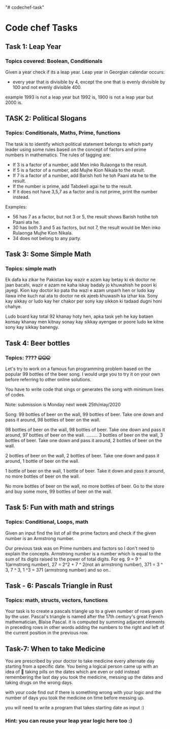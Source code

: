
"# codechef-task" 
# Code chef Tasks

## Task 1: Leap Year

### Topics covered: Boolean, Conditionals

Given a year check if its a leap year. Leap year in Georgian calendar occurs: 

- every year that is divisible by 4, except the one that is evenly divisible by 100 and not evenly divisible 400.

example 1993 is not a leap year but 1992 is, 1900 is not a leap year but 2000 is.








## TASK 2: Political Slogans

### Topics: Conditionals, Maths, Prime, functions

The task is to identify which political statement belongs to which party leader using some rules based on the concept of factors and prime numbers in mathematics. 
The rules of tagging are:

- If 3 is a factor of a number, add Men inko Rulaonga to the result.
- If 5 is a factor of a number, add Mujhe Kion Nikala to the result.
- If 7 is a factor of a number, add Barish hoti he toh Paani ata he to the result.
- If the number is prime, add Tabdeeli agai he to the result.
- If it does not have 3,5,7 as a factor and is not prime, print the number instead.

Examples:
- 56 has 7 as a factor, but not 3 or 5, the result shows Barish hotihe toh Paani ata he.
- 30 has both 3 and 5 as factors, but not 7, the result would be Men inko Rulaonga Mujhe Kion Nikala.
- 34 does not belong to any party.


## Task 3: Some Simple Math

### Topics: simple math

Ek dafa ka zikar he Pakistan kay wazir e azam kay betay ki ek doctor ne jaan bacahi, wazir e azam ne kaha iskay badaly jo khuwahish he poori ki jayegi. Kion kay doctor ko pata tha wazi e azam unparh hen or ludo kay ilawa inhe kuch nai ata to doctor ne ek ajeeb khuwasih ka izhar kia. Sony kay sikkay or ludo kay her chakor per sony kay sikkon ki tadaad dugni honi chahye.

Ludo board kay total 92 khanay hoty hen, apka task yeh he kay bataen konsay khanay men kitnay sonay kay sikkay ayengae or poore ludo ke kitne sony kay sikkay banengy.


## Task 4: Beer bottles

### Topics: ???? 🤐🤐🤐

Let's try to work on a famous fun programming problem based on the popular 99 bottles of the beer song. I would urge you to try it on your own before referring to other online solutions. 

You have to write code that sings or generates the song with minimum lines of codes.

Note: submission is Monday next week 25th/may/2020

Song: 
99 bottles of beer on the wall, 99 bottles of beer.
Take one down and pass it around, 98 bottles of beer on the wall.

98 bottles of beer on the wall, 98 bottles of beer.
Take one down and pass it around, 97 bottles of beer on the wall.
……...
3 bottles of beer on the wall, 3 bottles of beer.
Take one down and pass it around, 2 bottles of beer on the wall.

2 bottles of beer on the wall, 2 bottles of beer.
Take one down and pass it around, 1 bottle of beer on the wall.

1 bottle of beer on the wall, 1 bottle of beer.
Take it down and pass it around, no more bottles of beer on the wall.

No more bottles of beer on the wall, no more bottles of beer.
Go to the store and buy some more, 99 bottles of beer on the wall.


## Task 5: Fun with math and strings

### Topics: Conditional, Loops, math

Given an input find the list of all the prime factors and check if the given number is an Armstrong number.

Our previous task was on Prime numbers and factors so I don't need to explain the concepts.
Armstrong number is a number which is equal to the sum of its digits raised to the power of total digits. For eg. 9 = 9 ^ 1(armstrong number), 27 = 2^2 + 7 ^ 2(not an armstrong number), 371 = 3 ^ 3, 7 ^ 3, 1 ^3 = 371 (armstrong number) and so on..


## Task - 6: Pascals Triangle in Rust

### Topics: math, structs, vectors, functions

Your task is to create a pascals triangle up to a given number of rows given by the user. 
Pascal's triangle is named after the 17th century's great French mathematician, Blaise Pascal. it is computed by summing adjacent elements in preceding rows in other words adding the numbers to the right and left of the current position in the previous row.


## Task-7: When to take Medicine

You are prescribed by your doctor to take medicine every alternate day starting from a specific date. You being a logical person came up with an idea of 🤔 taking pills on the dates which are even or odd instead remembering the last day you took the medicine, messing up the dates and taking drugs on the wrong days.

with your code find out if there is something wrong with your logic and the number of days you took the medicine on time before messing up.

you will need to write a program that takes starting date as input :)

### Hint: you can reuse your leap year logic here too :)
